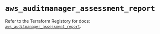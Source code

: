 # `aws_auditmanager_assessment_report`

Refer to the Terraform Registory for docs: [`aws_auditmanager_assessment_report`](https://registry.terraform.io/providers/hashicorp/aws/5.30.0/docs/resources/auditmanager_assessment_report).
